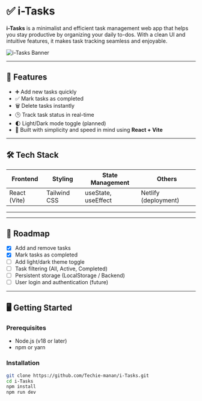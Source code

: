 # ✅ i-Tasks

**i-Tasks** is a minimalist and efficient task management web app that helps you stay productive by organizing your daily to-dos. With a clean UI and intuitive features, it makes task tracking seamless and enjoyable.

![i-Tasks Banner](https://github.com/Techie-manan/i-Tasks/raw/main/assets/i-tasks-banner.png)

---

## 🚀 Features

- ➕ Add new tasks quickly
- ✅ Mark tasks as completed
- 🗑️ Delete tasks instantly
- 🕒 Track task status in real-time
- 🌓 Light/Dark mode toggle (planned)
- 🎯 Built with simplicity and speed in mind using **React + Vite**

---

## 🛠 Tech Stack

| Frontend        | Styling        | State Management | Others              |
|-----------------|----------------|------------------|---------------------|
| React (Vite)    | Tailwind CSS   | useState, useEffect | Netlify (deployment) |

---


---

## 🚧 Roadmap

- [x] Add and remove tasks
- [x] Mark tasks as completed
- [ ] Add light/dark theme toggle
- [ ] Task filtering (All, Active, Completed)
- [ ] Persistent storage (LocalStorage / Backend)
- [ ] User login and authentication (future)

---

## 🖥️ Getting Started

### Prerequisites

- Node.js (v18 or later)
- npm or yarn

### Installation

```bash
git clone https://github.com/Techie-manan/i-Tasks.git
cd i-Tasks
npm install
npm run dev


